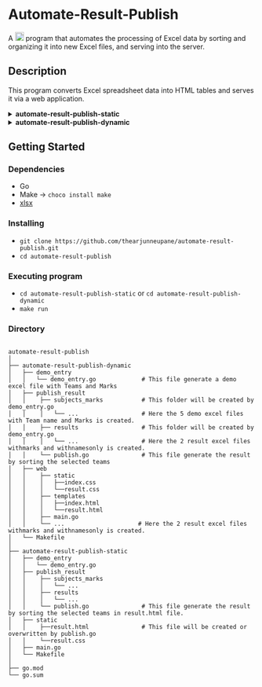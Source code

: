 # Automate-Result-Publish

A <img src="https://upload.wikimedia.org/wikipedia/commons/thumb/0/05/Go_Logo_Blue.svg/1280px-Go_Logo_Blue.svg.png" height="18"> program that automates the processing of Excel data by sorting and organizing it into new Excel files, and serving into the server.

## Description

This program converts Excel spreadsheet data into HTML tables and serves it via a web application.

<details>
  <summary><b>automate-result-publish-static</b></summary>
  <ul>
    <li>Generate two excel file with marks and without marks.</li>
    <li>Generate a new html file from that excel file.</li>
  </ul>
</details>

<details>
  <summary><b>automate-result-publish-dynamic</b></summary>
  <ul>
    <li>Generate two excel file with marks and without marks.</li>
    <li>Parse the sorted excel file into a html template.</li>
    <li>Publish a web server at <i>localhost:8080</i></li>
  </ul>
</details>

## Getting Started

### Dependencies

* Go
* Make -> ```choco install make```
* [xlsx](https://github.com/tealeg/xlsx)

### Installing

* ```git clone https://github.com/thearjunneupane/automate-result-publish.git```
* ```cd automate-result-publish```

### Executing program

* ```cd automate-result-publish-static``` or ```cd automate-result-publish-dynamic```
* ```make run```

### Directory
```

automate-result-publish 
│   
├── automate-result-publish-dynamic 
│   ├── demo_entry  
│   │   └── demo_entry.go             # This file generate a demo excel file with Teams and Marks   
│   ├── publish_result  
│   │    ├── subjects_marks           # This folder will be created by demo_entry.go    
│   │    │   └── ...                  # Here the 5 demo excel files with Team name and Marks is created.    
│   │    ├── results                  # This folder will be created by demo_entry.go    
│   │    │   └── ...                  # Here the 2 result excel files withmarks and withnamesonly is created.   
│   │    └── publish.go               # This file generate the result by sorting the selected teams 
│   ├── web 
│   │    ├── static 
│   │    │   ├──index.css   
│   │    │   └──result.css  
│   │    ├── templates  
│   │    │   ├──index.html  
│   │    │   └──result.html 
│   │    ├── main.go    
│   │    └── ...                     # Here the 2 result excel files withmarks and withnamesonly is created.    
│   └── Makefile    
│   
├── automate-result-publish-static  
│   ├── demo_entry  
│   │   └── demo_entry.go   
│   ├── publish_result  
│   │    ├── subjects_marks 
│   │    │   └── ...    
│   │    ├── results    
│   │    │   └── ...    
│   │    └── publish.go               # This file generate the result by sorting the selected teams in result.html file.    
│   ├── static  
│   │    ├──result.html               # This file will be created or overwritten by publish.go  
│   │    └──result.css  
│   ├── main.go     
│   └── Makefile    
│   
├── go.mod  
└── go.sum

```
